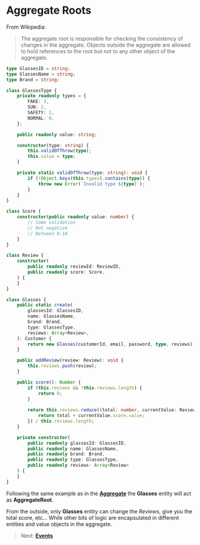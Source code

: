 # Aggregate Roots

From Wikipedia:

> The aggregate root is responsible for checking the consistency of changes in the aggregate. Objects outside the aggregate are allowed to hold references to the root but not to any other object of the aggregate. 

```typescript
type GlassesID = string;
type GlassesName = string;
type Brand = string;

class GlassesType {
    private readonly types = {
        FAKE: 3,
        SUN: 2,
        SAFETY: 1,
        NORMAL: 0,
    };

    public readonly value: string;

    constructor(type: string) {
        this.validOfThrow(type);
        this.value = type;
    }

    private static validOfThrow(type: string): void {
        if (!Object.keys(this.types).contains(type)) {
            throw new Error(`Invalid type ${type}`);
        }
    }
}

class Score {
    constructor(public readonly value: number) {
        // Some validation
        // Not negative
        // Between 0-10
    }
}

class Review {
    constructor(
        public readonly reviewId: ReviewID,
        public readonly score: Score,
    ) {
    }
}

class Glasses {
    public static create(
        glassesId: GlassesID,
        name: GlassesName,
        brand: Brand,
        type: GlassesType,
        reviews: Array<Review>,
    ): Customer {
        return new Glasses(customerId, email, password, type, reviews);
    }

    public addReview(review: Review): void {
        this.reviews.push(review);
    }

    public score(): Number {
        if (this.reviews && !this.reviews.length) {
            return 0;
        }
        
        return this.reviews.reduce((total: number, currentValue: Review) => {
            return total + currentValue.score.value;
        }) / this.reviews.length;
    }

    private constructor(
        public readonly glassesId: GlassesID,
        public readonly name: GlassesName,
        public readonly brand: Brand,
        public readonly type: GlassesType,
        public readonly reviews: Array<Review>
    ) {
    }
}
```

Following the same example as in the [**Aggregate**](concepts/aggregates.md) the **Glasses** entity will act as **AggregateRoot**.

From the outside, only **Glasses** entity can change the *Reviews*, give you the total score, etc... While other bits of logic are encapsulated in different entities and value objects in the aggregate.

> Next: [**Events**](concepts/events.md)
